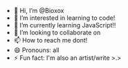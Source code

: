 - 👋 Hi, I’m @Bioxox
- 👀 I’m interested in learning to code!
- 🌱 I’m currently learning JavaScript!!
- 💞️ I’m looking to collaborate on 
- 📫 How to reach me dont!
- 😄 Pronouns: all
- ⚡ Fun fact: I'm also an artist/write >.>

<!---
Bioxox/Bioxox is a ✨ special ✨ repository because its `README.md` (this file) appears on your GitHub profile.
You can click the Preview link to take a look at your changes.
--->
